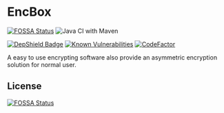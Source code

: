 # EncBox
[![FOSSA Status](https://app.fossa.io/api/projects/git%2Bgithub.com%2Fviewv%2FEncBox.svg?type=shield)](https://app.fossa.io/projects/git%2Bgithub.com%2Fviewv%2FEncBox?ref=badge_shield)  ![Java CI with Maven](https://github.com/viewv/EncBox/workflows/Java%20CI%20with%20Maven/badge.svg)

[![DepShield Badge](https://depshield.sonatype.org/badges/viewv/EncBox/depshield.svg)](https://depshield.github.io) [![Known Vulnerabilities](https://snyk.io/test/github/viewv/EncBox/badge.svg?targetFile=pom.xml)](https://snyk.io/test/github/viewv/EncBox?targetFile=pom.xml) [![CodeFactor](https://www.codefactor.io/repository/github/viewv/encbox/badge)](https://www.codefactor.io/repository/github/viewv/encbox)

A easy to use encrypting software also provide an asymmetric encryption solution for normal user.


## License
[![FOSSA Status](https://app.fossa.io/api/projects/git%2Bgithub.com%2Fviewv%2FEncBox.svg?type=large)](https://app.fossa.io/projects/git%2Bgithub.com%2Fviewv%2FEncBox?ref=badge_large)